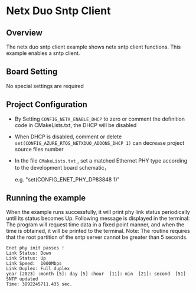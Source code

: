 # Netx Duo Sntp Client

## Overview

The netx duo sntp client example shows netx sntp client functions. This example enables a sntp client.

## Board Setting

No special settings are required

## Project Configuration
- By Setting `CONFIG_NETX_ENABLE_DHCP` to zero or comment the definition code in CMakeLists.txt, the DHCP will be disabled
- When DHCP is disabled, comment or delete `set(CONFIG_AZURE_RTOS_NETXDUO_ADDONS_DHCP 1)` can decrease project source files number
- In the file `CMakeLists.txt` ,  set a matched Ethernet PHY type according to the development board schematic，

  e.g. "set(CONFIG_ENET_PHY_DP83848 1)"

## Running the example

When the example runs successfully, it will print phy link status periodically until its status becomes Up. Following message is displayed in the terminal:
The program will request time data in a fixed point manner, and when the time is obtained, it will be printed to the terminal. Note: The routine requires that the root partition of the sntp server cannot be greater than 5 seconds.

```console
Enet phy init passes !
Link Status: Down
Link Status: Up
Link Speed:  1000Mbps
Link Duplex: Full duplex
year [2023] :month [5]: day [5] :hour  [11]: min  [21]: second  [51]
SNTP updated
Time: 3892245711.435 sec.
```
